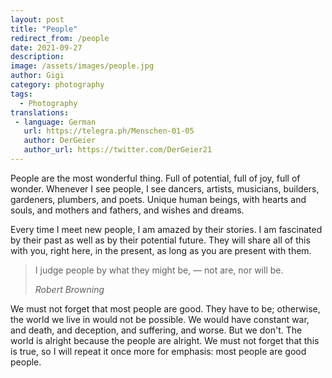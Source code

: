```yaml
---
layout: post
title: "People"
redirect_from: /people
date: 2021-09-27
description:
image: /assets/images/people.jpg
author: Gigi
category: photography
tags:
  - Photography
translations:
 - language: German
   url: https://telegra.ph/Menschen-01-05
   author: DerGeier
   author_url: https://twitter.com/DerGeier21
---
```


People are the most wonderful thing. Full of potential, full of joy, full of
wonder. Whenever I see people, I see dancers, artists, musicians, builders,
gardeners, plumbers, and poets. Unique human beings, with hearts and souls, and
mothers and fathers, and wishes and dreams.

Every time I meet new people, I am amazed by their stories. I am fascinated by
their past as well as by their potential future. They will share all of this
with you, right here, in the present, as long as you are present with them.

> I judge people by what they might be, — not are, nor will be.
>
> <cite>Robert Browning</cite>

We must not forget that most people are good. They have to be; otherwise, the
world we live in would not be possible. We would have constant war, and death,
and deception, and suffering, and worse. But we don't. The world is alright
because the people are alright. We must not forget that this is true, so I will
repeat it once more for emphasis: most people are good people.
